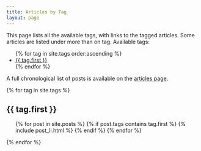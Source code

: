 ```yaml
---
title: Articles by Tag
layout: page
---
```


This page lists all the available tags, with links to the tagged articles. Some articles
are listed under more than on tag. Available tags:


<ul>
{% for tag in site.tags order:ascending %}
    <li><a href="#{{ tag.first }}">{{ tag.first }}</a></li>
{% endfor %}
</ul>

A full chronological list of posts is available on the <a href="/articles.html">articles page</a>.


{% for tag in site.tags %}

<h2 id="{{ tag.first }}">{{ tag.first }}</h2>

<ul class="posts">
  {% for post in site.posts %}
    {% if post.tags contains tag.first %}
      {% include post_li.html %}
    {% endif %}
  {% endfor %}
</ul>

{% endfor %}

